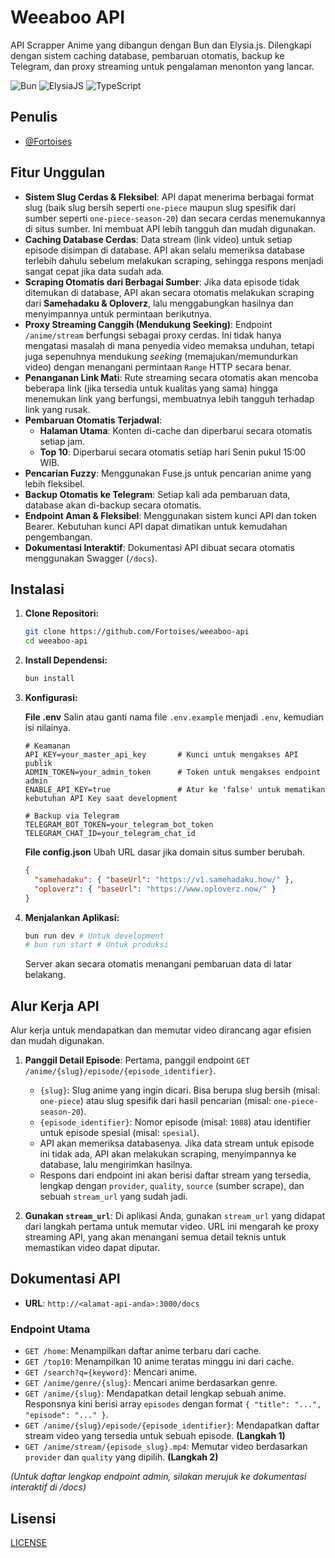 # Weeaboo API

API Scrapper Anime yang dibangun dengan Bun dan Elysia.js. Dilengkapi dengan sistem caching database, pembaruan otomatis, backup ke Telegram, dan proxy streaming untuk pengalaman menonton yang lancar.

![Bun](https://img.shields.io/badge/Bun-%23000000.svg?style=for-the-badge&logo=bun)
![ElysiaJS](https://img.shields.io/badge/ElysiaJS-red?style=for-the-badge&logo=elysia)
![TypeScript](https://img.shields.io/badge/TypeScript-blue?style=for-the-badge&logo=typescript)

## Penulis

- [@Fortoises](https://www.github.com/Fortoises)

## Fitur Unggulan

- **Sistem Slug Cerdas & Fleksibel**: API dapat menerima berbagai format slug (baik slug bersih seperti `one-piece` maupun slug spesifik dari sumber seperti `one-piece-season-20`) dan secara cerdas menemukannya di situs sumber. Ini membuat API lebih tangguh dan mudah digunakan.
- **Caching Database Cerdas**: Data stream (link video) untuk setiap episode disimpan di database. API akan selalu memeriksa database terlebih dahulu sebelum melakukan scraping, sehingga respons menjadi sangat cepat jika data sudah ada.
- **Scraping Otomatis dari Berbagai Sumber**: Jika data episode tidak ditemukan di database, API akan secara otomatis melakukan scraping dari **Samehadaku & Oploverz**, lalu menggabungkan hasilnya dan menyimpannya untuk permintaan berikutnya.
- **Proxy Streaming Canggih (Mendukung Seeking)**: Endpoint `/anime/stream` berfungsi sebagai proxy cerdas. Ini tidak hanya mengatasi masalah di mana penyedia video memaksa unduhan, tetapi juga sepenuhnya mendukung *seeking* (memajukan/memundurkan video) dengan menangani permintaan `Range` HTTP secara benar.
- **Penanganan Link Mati**: Rute streaming secara otomatis akan mencoba beberapa link (jika tersedia untuk kualitas yang sama) hingga menemukan link yang berfungsi, membuatnya lebih tangguh terhadap link yang rusak.
- **Pembaruan Otomatis Terjadwal**:
    - **Halaman Utama**: Konten di-cache dan diperbarui secara otomatis setiap jam.
    - **Top 10**: Diperbarui secara otomatis setiap hari Senin pukul 15:00 WIB.
- **Pencarian Fuzzy**: Menggunakan Fuse.js untuk pencarian anime yang lebih fleksibel.
- **Backup Otomatis ke Telegram**: Setiap kali ada pembaruan data, database akan di-backup secara otomatis.
- **Endpoint Aman & Fleksibel**: Menggunakan sistem kunci API dan token Bearer. Kebutuhan kunci API dapat dimatikan untuk kemudahan pengembangan.
- **Dokumentasi Interaktif**: Dokumentasi API dibuat secara otomatis menggunakan Swagger (`/docs`).

## Instalasi

1.  **Clone Repositori:**
    ```bash
    git clone https://github.com/Fortoises/weeaboo-api
    cd weeaboo-api
    ```

2.  **Install Dependensi:**
    ```bash
    bun install
    ```

3.  **Konfigurasi:**

    **File .env**
    Salin atau ganti nama file `.env.example` menjadi `.env`, kemudian isi nilainya.
    ```dotenv
    # Keamanan
    API_KEY=your_master_api_key       # Kunci untuk mengakses API publik
    ADMIN_TOKEN=your_admin_token      # Token untuk mengakses endpoint admin
    ENABLE_API_KEY=true               # Atur ke 'false' untuk mematikan kebutuhan API Key saat development

    # Backup via Telegram
    TELEGRAM_BOT_TOKEN=your_telegram_bot_token
    TELEGRAM_CHAT_ID=your_telegram_chat_id
    ```

    **File config.json**
    Ubah URL dasar jika domain situs sumber berubah.
    ```json
    {
      "samehadaku": { "baseUrl": "https://v1.samehadaku.how/" },
      "oploverz": { "baseUrl": "https://www.oploverz.now/" }
    }
    ```

4.  **Menjalankan Aplikasi:**
    ```bash
    bun run dev # Untuk development
    # bun run start # Untuk produksi
    ```
    
    Server akan secara otomatis menangani pembaruan data di latar belakang.

## Alur Kerja API

Alur kerja untuk mendapatkan dan memutar video dirancang agar efisien dan mudah digunakan.

1.  **Panggil Detail Episode**: Pertama, panggil endpoint `GET /anime/{slug}/episode/{episode_identifier}`.
    -   `{slug}`: Slug anime yang ingin dicari. Bisa berupa slug bersih (misal: `one-piece`) atau slug spesifik dari hasil pencarian (misal: `one-piece-season-20`).
    -   `{episode_identifier}`: Nomor episode (misal: `1088`) atau identifier untuk episode spesial (misal: `spesial`).
    -   API akan memeriksa databasenya. Jika data stream untuk episode ini tidak ada, API akan melakukan scraping, menyimpannya ke database, lalu mengirimkan hasilnya.
    -   Respons dari endpoint ini akan berisi daftar stream yang tersedia, lengkap dengan `provider`, `quality`, `source` (sumber scrape), dan sebuah `stream_url` yang sudah jadi.

2.  **Gunakan `stream_url`**: Di aplikasi Anda, gunakan `stream_url` yang didapat dari langkah pertama untuk memutar video. URL ini mengarah ke proxy streaming API, yang akan menangani semua detail teknis untuk memastikan video dapat diputar.

## Dokumentasi API

-   **URL**: `http://<alamat-api-anda>:3000/docs`

### Endpoint Utama

-   `GET /home`: Menampilkan daftar anime terbaru dari cache.
-   `GET /top10`: Menampilkan 10 anime teratas minggu ini dari cache.
-   `GET /search?q={keyword}`: Mencari anime.
-   `GET /anime/genre/{slug}`: Mencari anime berdasarkan genre.
-   `GET /anime/{slug}`: Mendapatkan detail lengkap sebuah anime. Responsnya kini berisi array `episodes` dengan format `{ "title": "...", "episode": "..." }`.
-   `GET /anime/{slug}/episode/{episode_identifier}`: Mendapatkan daftar stream video yang tersedia untuk sebuah episode. **(Langkah 1)**
-   `GET /anime/stream/{episode_slug}.mp4`: Memutar video berdasarkan `provider` dan `quality` yang dipilih. **(Langkah 2)**

*(Untuk daftar lengkap endpoint admin, silakan merujuk ke dokumentasi interaktif di /docs)*

## Lisensi

[LICENSE](https://github.com/Fortoises/weeaboo-api/blob/main/LICENSE)